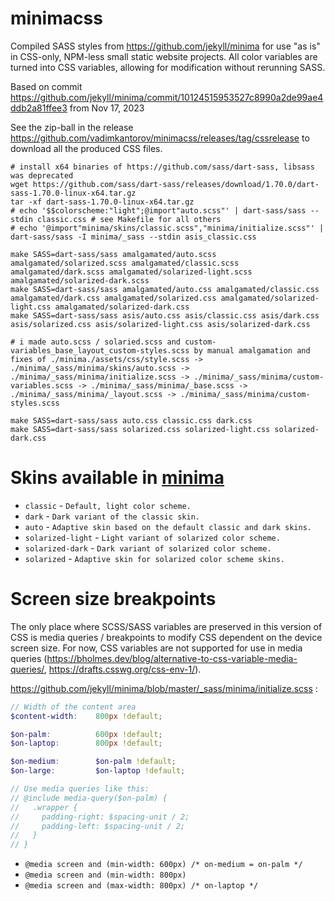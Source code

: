 # minimacss
Compiled SASS styles from https://github.com/jekyll/minima for use "as is" in CSS-only, NPM-less small static website projects. All color variables are turned into CSS variables, allowing for modification without rerunning SASS.

Based on commit https://github.com/jekyll/minima/commit/10124515953527c8990a2de99ae4ddb2a81ffee3 from Nov 17, 2023

See the zip-ball in the release https://github.com/vadimkantorov/minimacss/releases/tag/cssrelease to download all the produced CSS files.

```shell
# install x64 binaries of https://github.com/sass/dart-sass, libsass was deprecated
wget https://github.com/sass/dart-sass/releases/download/1.70.0/dart-sass-1.70.0-linux-x64.tar.gz
tar -xf dart-sass-1.70.0-linux-x64.tar.gz
# echo '$$colorscheme:"light";@import"auto.scss"' | dart-sass/sass --stdin classic.css # see Makefile for all others
# echo '@import"minima/skins/classic.scss","minima/initialize.scss"' | dart-sass/sass -I minima/_sass --stdin asis_classic.css

make SASS=dart-sass/sass amalgamated/auto.scss amalgamated/solarized.scss amalgamated/classic.scss amalgamated/dark.scss amalgamated/solarized-light.scss amalgamated/solarized-dark.scss
make SASS=dart-sass/sass amalgamated/auto.css amalgamated/classic.css amalgamated/dark.css amalgamated/solarized.css amalgamated/solarized-light.css amalgamated/solarized-dark.css
make SASS=dart-sass/sass asis/auto.css asis/classic.css asis/dark.css asis/solarized.css asis/solarized-light.css asis/solarized-dark.css

# i made auto.scss / solaried.scss and custom-variables_base_layout_custom-styles.scss by manual amalgamation and fixes of ./minima./assets/css/style.scss -> ./minima/_sass/minima/skins/auto.scss -> ./minima/_sass/minima/initialize.scss -> ./minima/_sass/minima/custom-variables.scss -> ./minima/_sass/minima/_base.scss -> ./minima/_sass/minima/_layout.scss -> ./minima/_sass/minima/custom-styles.scss

make SASS=dart-sass/sass auto.css classic.css dark.css
make SASS=dart-sass/sass solarized.css solarized-light.css solarized-dark.css
```

# Skins available in [minima](https://github.com/jekyll/minima)
- `classic` - `Default, light color scheme.`
- `dark` - `Dark variant of the classic skin.`
- `auto` - `Adaptive skin based on the default classic and dark skins.`
- `solarized-light` - `Light variant of solarized color scheme.`
- `solarized-dark` - `Dark variant of solarized color scheme.`
- `solarized` - `Adaptive skin for solarized color scheme skins.`

# Screen size breakpoints
The only place where SCSS/SASS variables are preserved in this version of CSS is media queries / breakpoints to modify CSS dependent on the device screen size. For now, CSS variables are not supported for use in media queries (https://bholmes.dev/blog/alternative-to-css-variable-media-queries/, https://drafts.csswg.org/css-env-1/).

https://github.com/jekyll/minima/blob/master/_sass/minima/initialize.scss : 
```scss
// Width of the content area
$content-width:    800px !default;

$on-palm:          600px !default;
$on-laptop:        800px !default;

$on-medium:        $on-palm !default;
$on-large:         $on-laptop !default;

// Use media queries like this:
// @include media-query($on-palm) {
//   .wrapper {
//     padding-right: $spacing-unit / 2;
//     padding-left: $spacing-unit / 2;
//   }
// }
```
- `@media screen and (min-width: 600px) /* on-medium = on-palm */`
- `@media screen and (min-width: 800px)`
- `@media screen and (max-width: 800px) /* on-laptop */`
